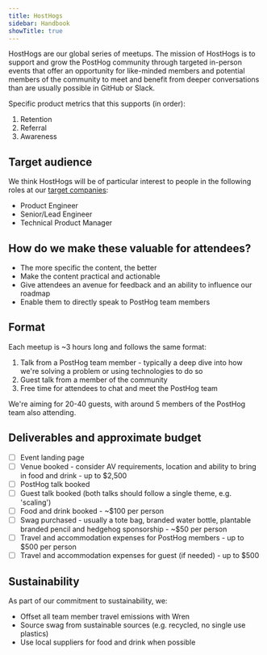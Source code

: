 ```yaml
---
title: HostHogs
sidebar: Handbook
showTitle: true
---
```


HostHogs are our global series of meetups. The mission of HostHogs is to support and grow the PostHog community through targeted in-person events that offer an opportunity for like-minded members and potential members of the community to meet and benefit from deeper conversations than are usually possible in GitHub or Slack. 

Specific product metrics that this supports (in order):
1. Retention
2. Referral
3. Awareness

## Target audience

We think HostHogs will be of particular interest to people in the following roles at our [target companies](/handbook/strategy/strategy):

- Product Engineer
- Senior/Lead Engineer
- Technical Product Manager

## How do we make these valuable for attendees?

- The more specific the content, the better
- Make the content practical and actionable
- Give attendees an avenue for feedback and an ability to influence our roadmap
- Enable them to directly speak to PostHog team members

## Format

Each meetup is ~3 hours long and follows the same format:

1. Talk from a PostHog team member - typically a deep dive into how we're solving a problem or using technologies to do so
2. Guest talk from a member of the community
3. Free time for attendees to chat and meet the PostHog team

We're aiming for 20-40 guests, with around 5 members of the PostHog team also attending. 

## Deliverables and approximate budget

- [ ] Event landing page
- [ ] Venue booked - consider AV requirements, location and ability to bring in food and drink - up to $2,500
- [ ] PostHog talk booked
- [ ] Guest talk booked (both talks should follow a single theme, e.g. 'scaling')
- [ ] Food and drink booked - ~$100 per person
- [ ] Swag purchased - usually a tote bag, branded water bottle, plantable branded pencil and hedgehog sponsorship - ~$50 per person
- [ ] Travel and accommodation expenses for PostHog members - up to $500 per person
- [ ] Travel and accommodation expenses for guest (if needed) - up to $500

## Sustainability 

As part of our commitment to sustainability, we:

- Offset all team member travel emissions with Wren
- Source swag from sustainable sources (e.g. recycled, no single use plastics)
- Use local suppliers for food and drink when possible
